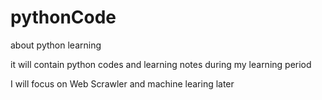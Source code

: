 # pythonCode

about python learning

it will contain python codes and learning notes during my learning period

I will focus on Web Scrawler and machine learing later
